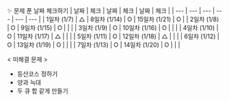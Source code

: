  ✨ 문제 푼 날짜 체크하기
| 날짜  | 체크 | 날짜 | 체크 | 날짜 | 체크 |
| --- | --- | --- | --- | --- | --- |
| 1일차 (1/7) | △ | 8일차 (1/14) | O | 15일차 (1/21) | O |
| 2일차 (1/8) | O | 9일차 (1/15) | O |  |  |
| 3일차 (1/9) | O | 10일차 (1/16) | O |  |  |
| 4일차 (1/10) | O | 11일차 (1/17) | △ |  |  |
| 5일차 (1/11) | O | 12일차 (1/18) | △ |  |  |
| 6일차 (1/12) | O | 13일차 (1/19) | O |  |  |
| 7일차 (1/13) | O | 14일차 (1/20) | O |  |  |

< 미해결 문제 >

- 등산코스 정하기
- 양과 늑대
- 두 큐 합 같게 만들기
